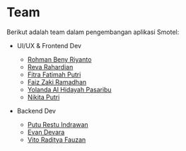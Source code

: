 # Team

Berikut adalah team dalam pengembangan aplikasi Smotel:

* UI/UX & Frontend Dev
  * [Rohman Beny Riyanto](https://github.com/RohmanBenyRiyanto)
  * [Reva Rahardian](https://github.com/Rahardians)
  * [Fitra Fatimah Putri](https://github.com/fitrafputri)
  * [Faiz Zaki Ramadhan](https://github.com/faizzaki14)
  * [Yolanda Al Hidayah Pasaribu](https://github.com/yolandapasaribu)
  * [Nikita Putri](null)

* Backend Dev
  * [Putu Restu Indrawan](https://github.com/restuindrawan)
  * [Evan Devara](https://github.com/Evan-Devara)
  * [Vito Raditya Fauzan](https://github.com/vitoradityafauzan)
